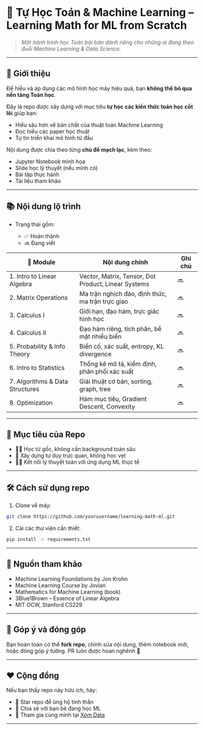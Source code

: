 # 📘 Tự Học Toán & Machine Learning – Learning Math for ML from Scratch

> *Một hành trình học Toán bài bản dành riêng cho những ai đang theo đuổi Machine Learning & Data Science.*

---

## 🧠 Giới thiệu

Để hiểu và áp dụng các mô hình học máy hiệu quả, bạn **không thể bỏ qua nền tảng Toán học**.

Đây là repo được xây dựng với mục tiêu **tự học các kiến thức toán học cốt lõi** giúp bạn:
- Hiểu sâu hơn về bản chất của thuật toán Machine Learning
- Đọc hiểu các paper học thuật
- Tự tin triển khai mô hình từ đầu

Nội dung được chia theo từng **chủ đề mạch lạc**, kèm theo:
- Jupyter Notebook minh họa
- Slide học lý thuyết (nếu mình có)
- Bài tập thực hành
- Tài liệu tham khảo

---

## 📚 Nội dung lộ trình

- Trạng thái gồm: 

    + ✅ Hoàn thành
    + 🔜 Đang viết

| 📌 Module | Nội dung chính | Ghi chú |
|----------|----------------|--------|
| 1. Intro to Linear Algebra | Vector, Matrix, Tensor, Dot Product, Linear Systems | 🔜 |
| 2. Matrix Operations | Ma trận nghịch đảo, định thức, ma trận trực giao | 🔜 |
| 3. Calculus I | Giới hạn, đạo hàm, trực giác hình học | 🔜 |
| 4. Calculus II | Đạo hàm riêng, tích phân, bề mặt nhiều biến | 🔜 |
| 5. Probability & Info Theory | Biến cố, xác suất, entropy, KL divergence | 🔜 |
| 6. Intro to Statistics | Thống kê mô tả, kiểm định, phân phối xác suất | 🔜 |
| 7. Algorithms & Data Structures | Giải thuật cơ bản, sorting, graph, tree | 🔜 |
| 8. Optimization | Hàm mục tiêu, Gradient Descent, Convexity | 🔜 |

---

## 🚀 Mục tiêu của Repo

- 👨‍🎓 Học từ gốc, không cần background toán sâu
- 🧠 Xây dựng tư duy trực quan, không học vẹt
- 🧑‍💻 Kết nối lý thuyết toán với ứng dụng ML thực tế

---

## 🛠 Cách sử dụng repo

1. Clone về máy:
```bash
git clone https://github.com/yourusername/learning-math-ml.git
````

2. Cài các thư viện cần thiết:

```bash
pip install -r requirements.txt
```

---

## 📎 Nguồn tham khảo

* Machine Learning Foundations by Jon Krohn
* Machine Learning Course by Jovian
* Mathematics for Machine Learning (book)
* 3Blue1Brown – Essence of Linear Algebra
* MIT OCW, Stanford CS229

---

## 💬 Góp ý và đóng góp

Bạn hoàn toàn có thể **fork repo**, chỉnh sửa nội dung, thêm notebook mới, hoặc đóng góp ý tưởng. PR luôn được hoan nghênh 🎉

---

## ❤️ Cộng đồng

Nếu bạn thấy repo này hữu ích, hãy:

* 🌟 Star repo để ủng hộ tinh thần
* 🔄 Chia sẻ với bạn bè đang học ML
* 🤝 Tham gia cùng mình tại [Xóm Data](https://www.facebook.com/groups/xomdata)

---
